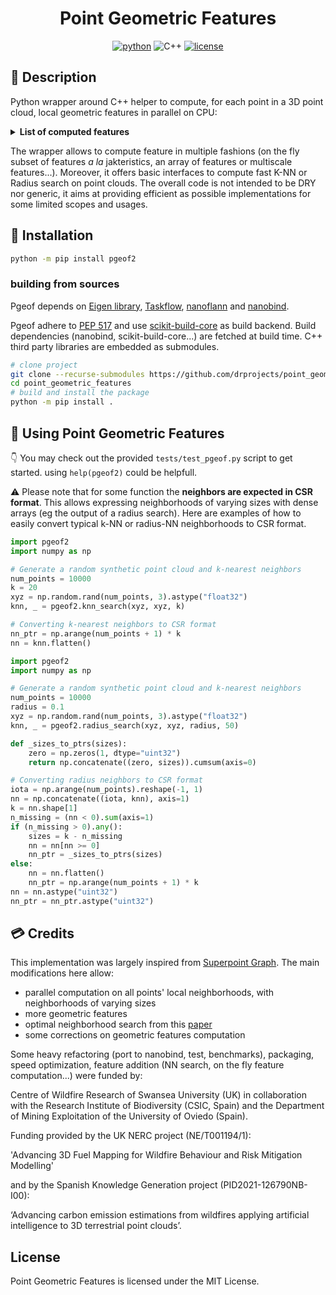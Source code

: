 <div align="center">

# Point Geometric Features

[![python](https://img.shields.io/badge/-Python_3.9_%7C_3.10_%7C_3.11_%7C_3.12-blue?logo=python&logoColor=white)](#)
![C++](https://img.shields.io/badge/c++-%2300599C.svg?style=for-the-badge&logo=c%2B%2B&logoColor=white)
[![license](https://img.shields.io/badge/License-MIT-green.svg?labelColor=gray)](#)


</div>


## 📌 Description

Python wrapper around C++ helper to compute, for each point in a 3D point cloud, local geometric features in parallel on CPU:

<details>
<summary><b>️List of computed features️</b></summary>

- linearity
- planarity
- scattering
- verticality (two formulations)
- normal_x
- normal_y
- normal_z
- length
- surface
- volume
- curvature
- optimal neighborhood size
</details>

The wrapper allows to compute feature in multiple fashions (on the fly subset of features _a la_ jakteristics, an array of features or multiscale features...). Moreover, it offers basic interfaces to compute fast K-NN or Radius search on point clouds. 
The overall code is not intended to be DRY nor generic, it aims at providing efficient as possible implementations for some limited scopes and usages.

## 🧱 Installation

```bash
python -m pip install pgeof2 
```

### building from sources

Pgeof depends on [Eigen library](https://eigen.tuxfamily.org/), [Taskflow](https://github.com/taskflow/taskflow), 
[nanoflann](https://github.com/jlblancoc/nanoflann) and [nanobind](https://github.com/wjakob/nanobind).


Pgeof adhere to [PEP 517](https://peps.python.org/pep-0517/) and use [scikit-build-core](https://github.com/scikit-build/scikit-build-core) as build backend. Build dependencies (nanobind, scikit-build-core...) are fetched at build time. C++ third party libraries are embedded as submodules.


```bash
# clone project
git clone --recurse-submodules https://github.com/drprojects/point_geometric_features.git
cd point_geometric_features
# build and install the package
python -m pip install .
```

## 🚀 Using Point Geometric Features

👇 You may check out the provided `tests/test_pgeof.py` script to get started.
using `help(pgeof2)` could be helpfull.

⚠️ Please note that for some function the **neighbors are expected in CSR format**. 
This allows expressing neighborhoods of varying sizes with dense arrays (eg the output of a 
radius search). Here are examples of how to easily convert typical k-NN or 
radius-NN neighborhoods to CSR format.


```python
import pgeof2
import numpy as np

# Generate a random synthetic point cloud and k-nearest neighbors
num_points = 10000
k = 20
xyz = np.random.rand(num_points, 3).astype("float32")
knn, _ = pgeof2.knn_search(xyz, xyz, k)

# Converting k-nearest neighbors to CSR format
nn_ptr = np.arange(num_points + 1) * k
nn = knn.flatten()
```

```python
import pgeof2
import numpy as np

# Generate a random synthetic point cloud and k-nearest neighbors
num_points = 10000
radius = 0.1
xyz = np.random.rand(num_points, 3).astype("float32")
knn, _ = pgeof2.radius_search(xyz, xyz, radius, 50)

def _sizes_to_ptrs(sizes):
    zero = np.zeros(1, dtype="uint32")
    return np.concatenate((zero, sizes)).cumsum(axis=0)

# Converting radius neighbors to CSR format
iota = np.arange(num_points).reshape(-1, 1)
nn = np.concatenate((iota, knn), axis=1)
k = nn.shape[1]
n_missing = (nn < 0).sum(axis=1)
if (n_missing > 0).any():
    sizes = k - n_missing
    nn = nn[nn >= 0]
    nn_ptr = _sizes_to_ptrs(sizes)
else:
    nn = nn.flatten()
    nn_ptr = np.arange(num_points + 1) * k
nn = nn.astype("uint32") 
nn_ptr = nn_ptr.astype("uint32") 
```

## 💳 Credits
This implementation was largely inspired from [Superpoint Graph](https://github.com/loicland/superpoint_graph). The main modifications here allow: 
- parallel computation on all points' local neighborhoods, with neighborhoods of varying sizes
- more geometric features
- optimal neighborhood search from this [paper](http://lareg.ensg.eu/labos/matis/pdf/articles_revues/2015/isprs_wjhm_15.pdf)
- some corrections on geometric features computation

Some heavy refactoring (port to nanobind, test, benchmarks), packaging, speed optimization, feature addition (NN search, on the fly feature computation...) were funded by:

Centre of Wildfire Research of Swansea University (UK) in collaboration with the Research Institute of Biodiversity (CSIC, Spain) and the Department of Mining Exploitation of the University of Oviedo (Spain).

Funding provided by the UK NERC project (NE/T001194/1):

'Advancing 3D Fuel Mapping for Wildfire Behaviour and Risk Mitigation Modelling'

and by the Spanish Knowledge Generation project (PID2021-126790NB-I00):

‘Advancing carbon emission estimations from wildfires applying artificial intelligence to 3D terrestrial point clouds’.

## License

Point Geometric Features is licensed under the MIT License. 
